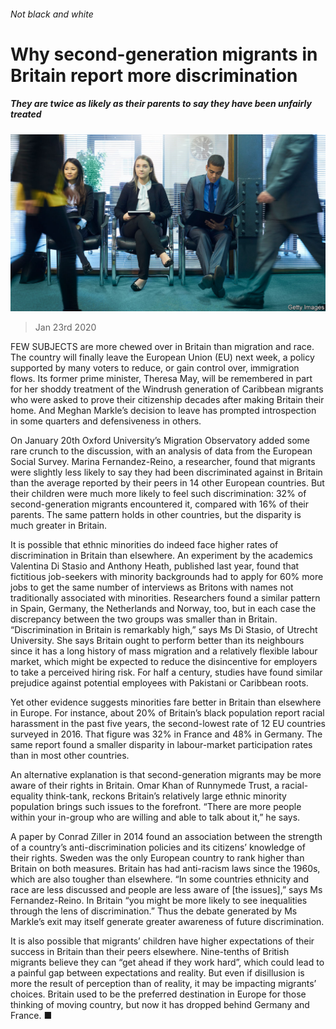 ###### Not black and white

# Why second-generation migrants in Britain report more discrimination 

##### They are twice as likely as their parents to say they have been unfairly treated 

![image](images/20200125_BRP501.jpg) 

> Jan 23rd 2020 

FEW SUBJECTS are more chewed over in Britain than migration and race. The country will finally leave the European Union (EU) next week, a policy supported by many voters to reduce, or gain control over, immigration flows. Its former prime minister, Theresa May, will be remembered in part for her shoddy treatment of the Windrush generation of Caribbean migrants who were asked to prove their citizenship decades after making Britain their home. And Meghan Markle’s decision to leave has prompted introspection in some quarters and defensiveness in others.

On January 20th Oxford University’s Migration Observatory added some rare crunch to the discussion, with an analysis of data from the European Social Survey. Marina Fernandez-Reino, a researcher, found that migrants were slightly less likely to say they had been discriminated against in Britain than the average reported by their peers in 14 other European countries. But their children were much more likely to feel such discrimination: 32% of second-generation migrants encountered it, compared with 16% of their parents. The same pattern holds in other countries, but the disparity is much greater in Britain.


It is possible that ethnic minorities do indeed face higher rates of discrimination in Britain than elsewhere. An experiment by the academics Valentina Di Stasio and Anthony Heath, published last year, found that fictitious job-seekers with minority backgrounds had to apply for 60% more jobs to get the same number of interviews as Britons with names not traditionally associated with minorities. Researchers found a similar pattern in Spain, Germany, the Netherlands and Norway, too, but in each case the discrepancy between the two groups was smaller than in Britain. “Discrimination in Britain is remarkably high,” says Ms Di Stasio, of Utrecht University. She says Britain ought to perform better than its neighbours since it has a long history of mass migration and a relatively flexible labour market, which might be expected to reduce the disincentive for employers to take a perceived hiring risk. For half a century, studies have found similar prejudice against potential employees with Pakistani or Caribbean roots.

Yet other evidence suggests minorities fare better in Britain than elsewhere in Europe. For instance, about 20% of Britain’s black population report racial harassment in the past five years, the second-lowest rate of 12 EU countries surveyed in 2016. That figure was 32% in France and 48% in Germany. The same report found a smaller disparity in labour-market participation rates than in most other countries.

An alternative explanation is that second-generation migrants may be more aware of their rights in Britain. Omar Khan of Runnymede Trust, a racial-equality think-tank, reckons Britain’s relatively large ethnic minority population brings such issues to the forefront. “There are more people within your in-group who are willing and able to talk about it,” he says.

A paper by Conrad Ziller in 2014 found an association between the strength of a country’s anti-discrimination policies and its citizens’ knowledge of their rights. Sweden was the only European country to rank higher than Britain on both measures. Britain has had anti-racism laws since the 1960s, which are also tougher than elsewhere. “In some countries ethnicity and race are less discussed and people are less aware of [the issues],” says Ms Fernandez-Reino. In Britain “you might be more likely to see inequalities through the lens of discrimination.” Thus the debate generated by Ms Markle’s exit may itself generate greater awareness of future discrimination.

It is also possible that migrants’ children have higher expectations of their success in Britain than their peers elsewhere. Nine-tenths of British migrants believe they can “get ahead if they work hard”, which could lead to a painful gap between expectations and reality. But even if disillusion is more the result of perception than of reality, it may be impacting migrants’ choices. Britain used to be the preferred destination in Europe for those thinking of moving country, but now it has dropped behind Germany and France. ■

